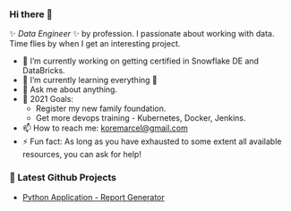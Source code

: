 ### Hi there 👋

✨ _Data Engineer_ ✨ by profession. I passionate about working with data.
Time flies by when I get an interesting project.

- 🔭 I’m currently working on getting certified in Snowflake DE and DataBricks.
- 🌱 I’m currently learning everything 🤣
- 💬 Ask me about anything.
- 🥅 2021 Goals:
  - Register my new family foundation.
  - Get more devops training - Kubernetes, Docker, Jenkins.
- 📫 How to reach me: koremarcel@gmail.com
- ⚡ Fun fact: As long as you have exhausted to some extent all available resources, you can ask for help!

### 📕 Latest Github Projects

- [Python Application - Report Generator](https://github.com/marcelkore/_p_Report_Generator)
